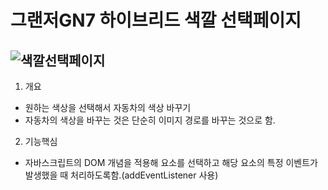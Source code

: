 # 그랜저GN7 하이브리드 색깔 선택페이지

![색깔선택페이지](https://user-images.githubusercontent.com/103127767/219960262-53232b60-ee00-4edd-9264-44289ab553bf.gif)
------------------------------------------------------------------------------------------------------------------------

1. 개요
- 원하는 색상을 선택해서 자동차의 색상 바꾸기
- 자동차의 색상을 바꾸는 것은 단순히 이미지 경로를 바꾸는 것으로 함.

2. 기능핵심
- 자바스크립트의 DOM 개념을 적용해 요소를 선택하고 해당 요소의 특정 이벤트가 발생했을 때 처리하도록함.(addEventListener 사용)


